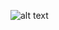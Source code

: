 ![alt text]([http://url/to/img.png](https://res.cloudinary.com/degqszhtq/image/upload/v1740309444/Screenshot_2025-02-23_163214_tthhgx.png))

